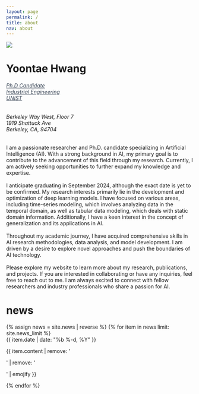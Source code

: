 ```yaml
---
layout: page
permalink: /
title: about
nav: about
---
```


<div class="text-center mt-5">
  <img class="profile-img" src="{{ 'prof_pic.jpg' | prepend: '/assets/img/' | prepend: site.baseurl }}">
</div>

<div class="col mt-4">
  <h1 class="title text-center font-weight-bold">Yoontae Hwang</h1>
  <div class="row mt-3 mb-3">
    <div class="col-sm-6">
      <h6 class="mt-1 text-left text-sm-right" style="font-stretch: ultra-condensed;">
        <a style="color: rgb(60, 72, 88);" href="https://unist-felab.notion.site/Yoontae-Hwang-9b1c43d6b1924d39a7940764fd0420b7" target="_blank">Ph.D Candidate</a><br />
        <a style="color: rgb(60, 72, 88);" href="https://ie.unist.ac.kr/eng/" target="_blank">Industrial Engineering</a><br />
        <a style="color: rgb(60, 72, 88);" href="https://www.unist.ac.kr/" target="_blank">UNIST</a>
      </h6>
    </div>
    <div class="col-sm-6">
      <h6 class="mt-1 text-left text-sm-left" style="font-stretch: ultra-condensed;">
        Berkeley Way West, Floor 7<br/>
        1919 Shattuck Ave<br/>
        Berkeley, CA, 94704
      </h6>
    </div>
  </div>
</div>

<!-- Introduction -->

<div class="col text-justify p-0">
I am a passionate researcher and Ph.D. candidate specializing in Artificial Intelligence (AI). With a strong background in AI, my primary goal is to contribute to the advancement of this field through my research. Currently, I am actively seeking opportunities to further expand my knowledge and expertise.
<br/><br/>
I anticipate graduating in September 2024, although the exact date is yet to be confirmed. My research interests primarily lie in the development and optimization of deep learning models. I have focused on various areas, including time-series modeling, which involves analyzing data in the temporal domain, as well as tabular data modeling, which deals with static domain information. Additionally, I have a keen interest in the concept of generalization and its applications in AI.
<br/><br/>
Throughout my academic journey, I have acquired comprehensive skills in AI research methodologies, data analysis, and model development. I am driven by a desire to explore novel approaches and push the boundaries of AI technology.
<br/><br/>
Please explore my website to learn more about my research, publications, and projects. If you are interested in collaborating or have any inquiries, feel free to reach out to me. I am always excited to connect with fellow researchers and industry professionals who share a passion for AI.

</div>

<!-- News -->
<div class="news mt-3 p-0">
  <h1 class="title mb-4 p-0">news</h1>
  {% assign news = site.news | reverse %}
  {% for item in news limit: site.news_limit %}
    <div class="row p-0">
      <div class="col-sm-2 p-0">
        <span class="badge danger-color-dark font-weight-bold text-uppercase align-middle date ml-3">
          {{ item.date | date: "%b %-d, %Y" }}
        </span>
      </div>
      <div class="col-sm-10 mt-2 mt-sm-0 ml-3 ml-md-0 p-0 font-weight-light text">
        <p>{{ item.content | remove: '<p>' | remove: '</p>' | emojify }}</p>
      </div>
    </div>
  {% endfor %}
</div>
